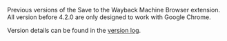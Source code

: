 Previous versions of the Save to the Wayback Machine Browser extension.
All version before 4.2.0 are only designed to work with Google Chrome.

Version details can be found in the [version log](version.log).
